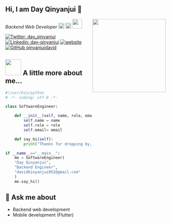 ##  Hi, I am Day Qinyanjui 👋

*Backend Web Developer* <img src="https://img.shields.io/badge/Python-3776AB?style=for-the-badge&logo=python&logoColor=white" height="18" /> <img src="https://img.shields.io/badge/Django-092E20?style=for-the-badge&logo=django&logoColor=white" height="18" /> <img src="https://media.giphy.com/media/WUlplcMpOCEmTGBtBW/giphy.gif" width="30">
<img align='right' src="https://media.giphy.com/media/LMt9638dO8dftAjtco/giphy.gif" width="230">


[![Twitter: day_qinyanjui](https://img.shields.io/twitter/follow/day_qinyanjui?style=social)](https://twitter.com/day_qinyanjui)
[![Linkedin: day-qinyanjui](https://img.shields.io/badge/LinkedIn-blue?style=flat-square&logo=Linkedin&logoColor=white&link=https://www.linkedin.com/in/day-qinyanjui-2812bb186/)](https://www.linkedin.com/in/day-qinyanjui-2812bb186/)
[![website](https://img.shields.io/badge/Website-46a2f1.svg?&style=flat-square&logo=Google-Chrome&logoColor=white&link=https://coderpass.herokuapp.com/)](https://coderpass.herokuapp.com/)
[![GitHub qinyanjuidavid](https://img.shields.io/github/followers/qinyanjuidavid?label=follow&style=social)](https://github.com/qinyanjuidavid)

## <img src="https://media.giphy.com/media/aUR6unOaMpjflMx3SZ/giphy.gif" width="50"> A little more about me...  

```python
#!/usr/bin/python
# -*- coding: utf-8 -*-

class SoftwareEngineer:

    def __init__(self, name, role, email):
        self.name = name
        self.role = role
        self.email= email

    def say_hi(self):
        print("Thanks for dropping by, hope you find some of my work interesting.")

if __name__=="__main__":
    me = SoftwareEngineer(
    "Day Qinyanjui",
    "Backend Engineer",
    "davidkinyanjui052@gmail.com"
    )
    me.say_hi()
```

## 💬 Ask me about
- Backend web development
- Mobile development (Flutter)
